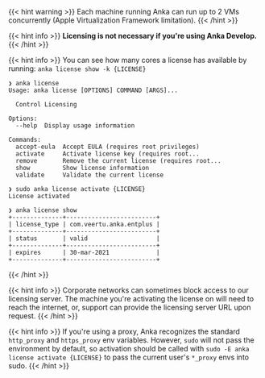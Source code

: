 ---
---

{{< hint warning >}}
Each machine running Anka can run up to 2 VMs concurrently (Apple Virtualization Framework limitation).
{{< /hint >}}

{{< hint info >}}
**Licensing is not necessary if you're using Anka Develop.**
{{< /hint >}}

{{< hint info >}}
You can see how many cores a license has available by running: `anka license show -k {LICENSE}`

```shell
❯ anka license     
Usage: anka license [OPTIONS] COMMAND [ARGS]...

  Control Licensing

Options:
  --help  Display usage information

Commands:
  accept-eula  Accept EULA (requires root privileges)
  activate     Activate license key (requires root...
  remove       Remove the current license (requires root...
  show         Show license information
  validate     Validate the current license
  
❯ sudo anka license activate {LICENSE}
License activated

❯ anka license show
+--------------+-------------------------+
| license_type | com.veertu.anka.entplus |
+--------------+-------------------------+
| status       | valid                   |
+--------------+-------------------------+
| expires      | 30-mar-2021             |
+--------------+-------------------------+
```

{{< /hint >}}

{{< hint info >}}
Corporate networks can sometimes block access to our licensing server. The machine you're activating the license on will need to reach the internet, or, support can provide the licensing server URL upon request.
{{< /hint >}}

{{< hint info >}}
If you're using a proxy, Anka recognizes the standard `http_proxy` and `https_proxy` env variables. However, `sudo` will not pass the environment by default, so activation should be called with `sudo -E anka license activate {LICENSE}` to pass the current user's `*_proxy` envs into sudo.
{{< /hint >}}
